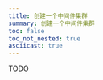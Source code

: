 ```yaml
---
title: 创建一个中间件集群
summary: 创建一个中间件集群
toc: false
toc_not_nested: true
asciicast: true
---
```


<div id="toc"></div>

TODO